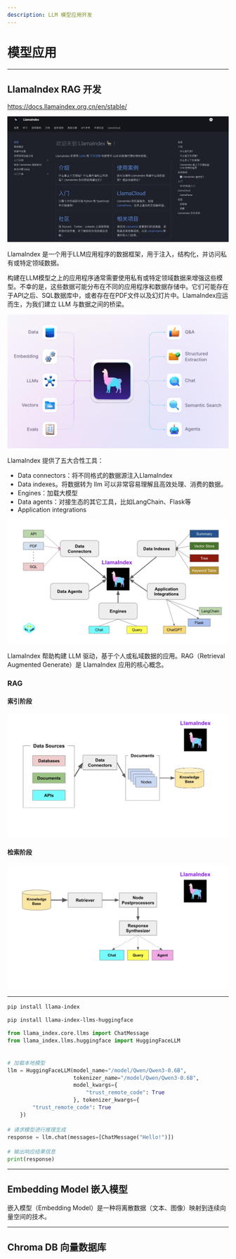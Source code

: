 ```yaml
---
description: LLM 模型应用开发
---
```


# 模型应用

---

## LlamaIndex RAG 开发

https://docs.llamaindex.org.cn/en/stable/

<div align="center">

![image-20250904213950919](04-ModelApplication.assets/image-20250904213950919.png)

</div>

LlamaIndex 是一个用于LLM应用程序的数据框架，用于注入，结构化，并访问私有或特定领域数据。

构建在LLM模型之上的应用程序通常需要使用私有或特定领域数据来增强这些模型。不幸的是，这些数据可能分布在不同的应用程序和数据存储中。它们可能存在于API之后、SQL数据库中，或者存在在PDF文件以及幻灯片中。LlamaIndex应运而生，为我们建立 LLM 与数据之间的桥梁。

![img.png](04-ModelApplication.assets/img.png)

LlamaIndex 提供了五大合性工具：

- Data connectors：将不同格式的数据源注入LlamaIndex 
- Data indexes。将数据转为 llm 可以非常容易理解且高效处理、消费的数据。 
- Engines：加载大模型
- Data agents：对接生态的其它工具，比如LangChain、Flask等 
- Application integrations

![img_1.png](04-ModelApplication.assets/img_1.png)

LlamaIndex 帮助构建 LLM 驱动，基于个人或私域数据的应用。RAG（Retrieval Augmented Generate）是 LlamaIndex 应用的核心概念。

### RAG



#### 索引阶段

![img_2.png](04-ModelApplication.assets/img_2.png)




#### 检索阶段

![img_3.png](04-ModelApplication.assets/img_3.png)


---

```shell
pip install llama-index
```

```shell
pip install llama-index-llms-huggingface
```

```python
from llama_index.core.llms import ChatMessage
from llama_index.llms.huggingface import HuggingFaceLLM


# 加载本地模型
llm = HuggingFaceLLM(model_name="/model/Qwen/Qwen3-0.6B",
                     tokenizer_name="/model/Qwen/Qwen3-0.6B",
                     model_kwargs={
                         "trust_remote_code": True
                     }, tokenizer_kwargs={
        "trust_remote_code": True
    })

# 请求模型进行推理生成
response = llm.chat(messages=[ChatMessage("Hello!")])

# 输出响应结果信息
print(response)
```

---

## Embedding Model 嵌入模型

嵌入模型（Embedding Model）是一种将离散数据（文本、图像）映射到连续向量空间的技术。



---

##  Chroma DB 向量数据库
